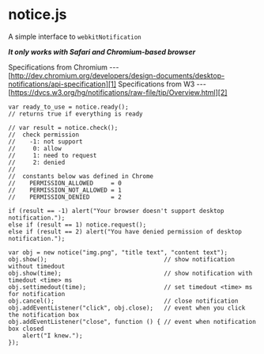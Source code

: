 notice.js
=========

A simple interface to `webkitNotification`

***It only works with Safari and Chromium-based browser***

Specifications from Chromium
--- [http://dev.chromium.org/developers/design-documents/desktop-notifications/api-specification][1]
Specifications from W3
--- [https://dvcs.w3.org/hg/notifications/raw-file/tip/Overview.html][2]

    var ready_to_use = notice.ready();
    // returns true if everything is ready
    
    // var result = notice.check();
    //  check permission
    //    -1: not support
    //     0: allow
    //     1: need to request
    //     2: denied
    // 
    //  constants below was defined in Chrome
    //    PERMISSION_ALLOWED     = 0
    //    PERMISSION_NOT_ALLOWED = 1
    //    PERMISSION_DENIED      = 2
    
    if (result == -1) alert("Your browser doesn't support desktop notification.");
    else if (result == 1) notice.request();
    else if (result == 2) alert("You have denied permission of desktop notification.");
    
    var obj = new notice("img.png", "title text", "content text");
    obj.show();                                 // show notification without timedout
    obj.show(time);                             // show notification with timedout <time> ms
    obj.settimedout(time);                      // set timedout <time> ms for notification
    obj.cancel();                               // close notification
    obj.addEventListener("click", obj.close);   // event when you click the notification box
    obj.addEventListener("close", function () { // event when notification box closed
        alert("I knew.");
    });


  [1]: http://dev.chromium.org/developers/design-documents/desktop-notifications/api-specification
  [2]: https://dvcs.w3.org/hg/notifications/raw-file/tip/Overview.html
